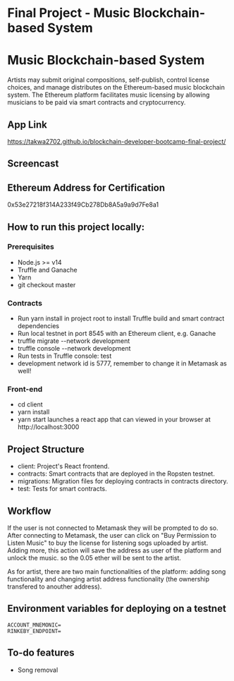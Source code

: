 # Final Project -  Music Blockchain-based System

# Music Blockchain-based System
Artists may submit original compositions, self-publish, control license choices, and manage distributes on the Ethereum-based music blockchain system. The Ethereum platform facilitates music licensing by allowing musicians to be paid via smart contracts and cryptocurrency.
## App Link
https://takwa2702.github.io/blockchain-developer-bootcamp-final-project/

## Screencast

## Ethereum Address for Certification
0x53e27218f314A233f49Cb278Db8A5a9a9d7Fe8a1

## How to run this project locally:
 ### Prerequisites
   - Node.js >= v14
   - Truffle and Ganache
   - Yarn
   - git checkout master
   
 ### Contracts
   - Run yarn install in project root to install Truffle build and smart contract dependencies
   - Run local testnet in port 8545 with an Ethereum client, e.g. Ganache
   - truffle migrate --network development
   - truffle console --network development
   - Run tests in Truffle console: test
   - development network id is 5777, remember to change it in Metamask as well!

 ### Front-end
  - cd client
  - yarn install
  - yarn start launches a react app that can viewed in your browser at http://localhost:3000

## Project Structure
  - client: Project's React frontend.
  - contracts: Smart contracts that are deployed in the Ropsten testnet.
  - migrations: Migration files for deploying contracts in contracts directory.
  - test: Tests for smart contracts.


## Workflow

If the user is not connected to Metamask they will be prompted to do so. After connecting to Metamask, the user can click on "Buy Permission to Listen Music" to buy the license for listening sogs uploaded by artist. Adding more, this action will save the address as user of the platform and unlock the music. so the 0.05 ether will be sent to the artist.

As for artist, there are two main functionalities of the platform: adding song functionality and changing artist address functionality (the ownership transfered to anouther address).

## Environment variables for deploying on a testnet
    ACCOUNT_MNEMONIC=
    RINKEBY_ENDPOINT=

## To-do features
   - Song removal




